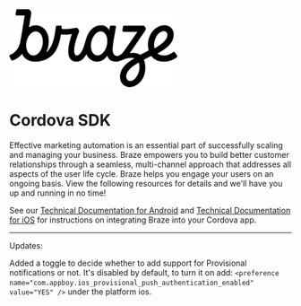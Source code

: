 <img src="https://github.com/Appboy/appboy-cordova-sdk/blob/master/braze-logo.png" width="300" title="Braze Logo" />

# Cordova SDK

Effective marketing automation is an essential part of successfully scaling and managing your business. Braze empowers you to build better customer relationships through a seamless, multi-channel approach that addresses all aspects of the user life cycle. Braze helps you engage your users on an ongoing basis. View the following resources for details and we'll have you up and running in no time!

See our [Technical Documentation for Android](https://www.braze.com/docs/developer_guide/platform_integration_guides/cordova/android_and_fireos/initial_sdk_setup/) and [Technical Documentation for iOS](https://www.braze.com/docs/developer_guide/platform_integration_guides/cordova/ios/initial_sdk_setup/) for instructions on integrating Braze into your Cordova app.


---------------
Updates:

Added a toggle to decide whether to add support for Provisional notifications or not. It's disabled by default, to turn it on add:
`<preference name="com.appboy.ios_provisional_push_authentication_enabled" value="YES" />`
under the platform ios.

